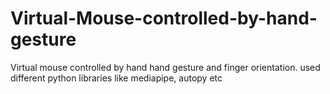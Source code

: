 # Virtual-Mouse-controlled-by-hand-gesture
Virtual mouse controlled by hand hand gesture and finger orientation. used different python libraries like mediapipe, autopy etc
